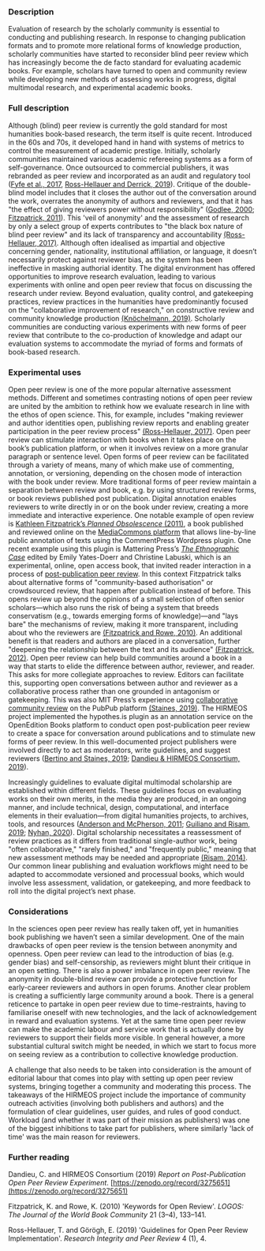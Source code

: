 ### Description

Evaluation of research by the scholarly community is essential to conducting and publishing research. In response to changing publication formats and to promote more relational forms of knowledge production, scholarly communities have started to reconsider blind peer review which has increasingly become the de facto standard for evaluating academic books. For example, scholars have turned to open and community review while developing new methods of assessing works in progress, digital multimodal research, and experimental academic books.

### Full description

Although (blind) peer review is currently the gold standard for most humanities book-based research, the term itself is quite recent. Introduced in the 60s and 70s, it developed hand in hand with systems of metrics to control the measurement of academic prestige. Initially, scholarly communities maintained various academic refereeing systems as a form of self-governance. Once outsourced to commercial publishers, it was rebranded as peer review and incorporated as an audit and regulatory tool ([Fyfe et al., 2017](https://doi.org/10.5281/zenodo.546100), [Ross-Hellauer and Derrick, 2019](https://ressh2019.webs.upv.es/wp-content/uploads/2019/10/ressh_2019_paper_2.pdf)). Critique of the double-blind model includes that it closes the author out of the conversation around the work, overrates the anonymity of authors and reviewers, and that it has "the effect of giving reviewers power without responsibility" ([Godlee, 2000](http://ebookcentral.proquest.com/lib/coventry/detail.action?docID=3318111); [Fitzpatrick, 2011](https://mcpress.media-commons.org/plannedobsolescence/)). This 'veil of anonymity' and the assessment of research by only a select group of experts contributes to "the black box nature of blind peer review" and its lack of transparency and accountability [(Ross-Hellauer, 2017)](https://doi.org/10.12688/f1000research.11369.2). Although often idealised as impartial and objective concerning gender, nationality, institutional affiliation, or language, it doesn’t necessarily protect against reviewer bias, as the system has been ineffective in masking authorial identity. The digital environment has offered opportunities to improve research evaluation, leading to various experiments with online and open peer review that focus on discussing the research under review. Beyond evaluation, quality control, and gatekeeping practices, review practices in the humanities have predominantly focused on the "collaborative improvement of research," on constructive review and community knowledge production [(Knöchelmann, 2019)](https://doi.org/10.3390/publications7040065). Scholarly communities are conducting various experiments with new forms of peer review that contribute to the co-production of knowledge and adapt our evaluation systems to accommodate the myriad of forms and formats of book-based research.

### Experimental uses

Open peer review is one of the more popular alternative assessment methods. Different and sometimes contrasting notions of open peer review are united by the ambition to rethink how we evaluate research in line with the ethos of open science. This, for example, includes "making reviewer and author identities open, publishing review reports and enabling greater participation in the peer review process" [(Ross-Hellauer, 2017)](https://doi.org/10.12688/f1000research.11369.2). Open peer review can stimulate interaction with books when it takes place on the book’s publication platform, or when it involves review on a more granular paragraph or sentence level. Open forms of peer review can be facilitated through a variety of means, many of which make use of commenting, annotation, or versioning, depending on the chosen mode of interaction with the book under review. More traditional forms of peer review maintain a separation between review and book, e.g. by using structured review forms, or book reviews published post publication. Digital annotation enables reviewers to write directly in or on the book under review, creating a more immediate and interactive experience. One notable example of open review is [Kathleen Fitzpatrick’s *Planned Obsolescence* (2011)](https://mcpress.media-commons.org/plannedobsolescence/), a book published and reviewed online on the [MediaCommons platform](https://mcpress.media-commons.org/plannedobsolescence/) that allows line-by-line public annotation of texts using the CommentPress Wordpress plugin. One recent example using this plugin is Mattering Press’s [*The Ethnographic Case*](https://www.matteringpress.org/books/the-ethnographic-case (2017)) edited by Emily Yates-Doerr and Christine Labuski, which is an experimental, online, open access book, that invited reader interaction in a process of [post-publication peer review](https://processing.matteringpress.org/ethnographiccase/). In this context Fitzpatrick talks about alternative forms of "community-based authorisation" or crowdsourced review, that happen after publication instead of before. This opens review up beyond the opinions of a small selection of often senior scholars—which also runs the risk of being a system that breeds conservatism (e.g., towards emerging forms of knowledge)—and "lays bare" the mechanisms of review, making it more transparent, including about who the reviewers are [(Fitzpatrick and Rowe, 2010)](https://doi.org/10.1163/095796511X560024). An additional benefit is that readers and authors are placed in a conversation, further "deepening the relationship between the text and its audience" [(Fitzpatrick, 2012)](https://doi.org/10.5749/minnesota/9780816677948.003.0046). Open peer review can help build communities around a book in a way that starts to elide the difference between author, reviewer, and reader. This asks for more collegiate approaches to review. Editors can facilitate this, supporting open conversations between author and reviewer as a collaborative process rather than one grounded in antagonism or gatekeeping. This was also MIT Press’s experience using [collaborative community review](https://notes.knowledgefutures.org/pub/ek9zpak0/) on the PubPub platform [(Staines, 2019)](https://notes.knowledgefutures.org/pub/ek9zpak0). The HIRMEOS project implemented the hypothes.is plugin as an annotation service on the OpenEdition Books platform to conduct open post-publication peer review to create a space for conversation around publications and to stimulate new forms of peer review. In this well-documented project publishers were involved directly to act as moderators, write guidelines, and suggest reviewers ([Bertino and Staines, 2019](https://doi.org/10.3390/publications7020041); [Dandieu & HIRMEOS Consortium, 2019](https://doi.org/10.5281/zenodo.3275651)).

Increasingly guidelines to evaluate digital multimodal scholarship are established within different fields. These guidelines focus on evaluating works on their own merits, in the media they are produced, in an ongoing manner, and include technical, design, computational, and interface elements in their evaluation—from digital humanities projects, to archives, tools, and resources ([Anderson and McPherson, 2011](https://doi.org/10.1632/prof.2011.2011.1.136); [Guiliano and Risam, 2019](https://doi.org/10.21428/3e88f64f.941f9859); [Nyhan, 2020](https://doi.org/10.11647/obp.0192.07)). Digital scholarship necessitates a reassessment of review practices as it differs from traditional single-author work, being "often collaborative," "rarely finished," and "frequently public," meaning that new assessment methods may be needed and appropriate [(Risam, 2014)](https://doi.org/10.7264/n3wq0220). Our common linear publishing and evaluation workflows might need to be adapted to accommodate versioned and processual books, which would involve less assessment, validation, or gatekeeping, and more feedback to roll into the digital project’s next phase. 

### Considerations

In the sciences open peer review has really taken off, yet in humanities book publishing we haven’t seen a similar development. One of the main drawbacks of open peer review is the tension between anonymity and openness. Open peer review can lead to the introduction of bias (e.g. gender bias) and self-censorship, as reviewers might blunt their critique in an open setting. There is also a power imbalance in open peer review. The anonymity in double-blind review can provide a protective function for early-career reviewers and authors in open forums. Another clear problem is creating a sufficiently large community around a book. There is a general reticence to partake in open peer review due to time-restraints, having to familiarise oneself with new technologies, and the lack of acknowledgement in reward and evaluation systems. Yet at the same time open peer review can make the academic labour and service work that is actually done by reviewers to support their fields more visible. In general however, a more substantial cultural switch might be needed, in which we start to focus more on seeing review as a contribution to collective knowledge production.

A challenge that also needs to be taken into consideration is the amount of editorial labour that comes into play with setting up open peer review systems, bringing together a community and moderating this process. The takeaways of the HIRMEOS project include the importance of community outreach activities (involving both publishers and authors) and the formulation of clear guidelines, user guides, and rules of good conduct. Workload (and whether it was part of their mission as publishers) was one of the biggest inhibitions to take part for publishers, where similarly 'lack of time' was the main reason for reviewers. 

### Further reading

Dandieu, C. and HIRMEOS Consortium (2019) *Report on Post-Publication Open Peer Review Experiment*. [https://zenodo.org/record/3275651](https://zenodo.org/record/3275651)

Fitzpatrick, K. and Rowe, K. (2010) 'Keywords for Open Review'. *LOGOS: The Journal of the World Book Community* 21 (3–4), 133–141.

Ross-Hellauer, T. and Görögh, E. (2019) 'Guidelines for Open Peer Review Implementation'. *Research Integrity and Peer Review* 4 (1), 4.